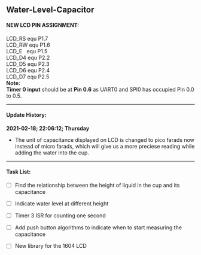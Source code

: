 ## Water-Level-Capacitor

#### NEW LCD PIN ASSIGNMENT:
  LCD_RS  equ P1.7\
  LCD_RW  equ P1.6\
  LCD_E &nbsp; equ P1.5\
  LCD_D4 equ P2.2\
  LCD_D5  equ P2.3\
  LCD_D6  equ P2.4\
  LCD_D7   equ P2.5\
**Note:**\
  **Timer 0 input** should be at **Pin 0.6** as UART0 and SPI0 has occupied Pin 0.0 to 0.5.
  

------------


#### Update History:
**2021-02-18; 22:06:12; Thursday**
- The unit of capacitance displayed on LCD is changed to pico farads now instead of  micro farads, which will give us a more preciese reading while adding the water into the cup.

------------
#### Task List:
- [ ] Find the relationship between the height of liquid in the cup and its capacitance
- [ ] Indicate water level at different height
- [ ] Timer 3 ISR for counting one second 
- [ ] Add push button algorithms to indicate when to start measuring the capacitance
- [ ] New library for the 1604 LCD


